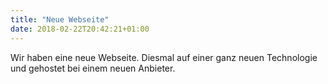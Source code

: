 ```yaml
---
title: "Neue Webseite"
date: 2018-02-22T20:42:21+01:00
---
```


Wir haben eine neue Webseite. Diesmal auf einer ganz neuen Technologie und gehostet bei einem neuen Anbieter.


